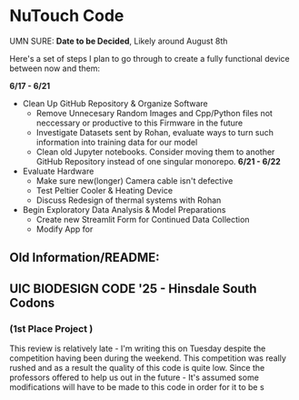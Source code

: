# NuTouch Code

UMN SURE: **Date to be Decided**, Likely around August 8th

Here's a set of steps I plan to go through to create a fully functional device between now and them:

**6/17 - 6/21**
- Clean Up GitHub Repository & Organize Software
    - Remove Unnecesary Random Images and Cpp/Python files not neccessary or productive to this Firmware in the future
    - Investigate Datasets sent by Rohan, evaluate ways to turn such information into training data for our model
    - Clean old Jupyter notebooks. Consider moving them to another GitHub Repository instead of one singular monorepo.
**6/21 - 6/22**
- Evaluate Hardware
    - Make sure new(longer) Camera cable isn't defective
    - Test Peltier Cooler & Heating Device
    - Discuss Redesign of thermal systems with Rohan
- Begin Exploratory Data Analysis & Model Preparations
    - Create new Streamlit Form for Continued Data Collection
    - Modify App for


## Old Information/README:
## UIC BIODESIGN CODE '25 - Hinsdale South Codons
### (1st Place Project )

This review is relatively late - I'm writing this on Tuesday despite the competition having been during the weekend. This competition was really rushed and as a result the quality of this code is quite low. Since the professors offered to help us out in the future - It's assumed some modifications will have to be made to this code in order for it to be s



